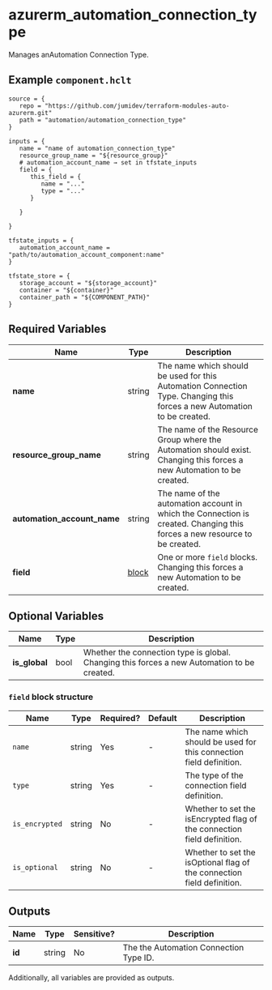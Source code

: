 # azurerm_automation_connection_type

Manages anAutomation Connection Type.

## Example `component.hclt`

```hcl
source = {
   repo = "https://github.com/jumidev/terraform-modules-auto-azurerm.git"   
   path = "automation/automation_connection_type"   
}

inputs = {
   name = "name of automation_connection_type"   
   resource_group_name = "${resource_group}"   
   # automation_account_name → set in tfstate_inputs
   field = {
      this_field = {
         name = "..."         
         type = "..."         
      }
      
   }
   
}

tfstate_inputs = {
   automation_account_name = "path/to/automation_account_component:name"   
}

tfstate_store = {
   storage_account = "${storage_account}"   
   container = "${container}"   
   container_path = "${COMPONENT_PATH}"   
}

```

## Required Variables

| Name | Type |  Description |
| ---- | --------- |  ----------- |
| **name** | string |  The name which should be used for this Automation Connection Type. Changing this forces a new Automation to be created. | 
| **resource_group_name** | string |  The name of the Resource Group where the Automation should exist. Changing this forces a new Automation to be created. | 
| **automation_account_name** | string |  The name of the automation account in which the Connection is created. Changing this forces a new resource to be created. | 
| **field** | [block](#field-block-structure) |  One or more `field` blocks. Changing this forces a new Automation to be created. | 

## Optional Variables

| Name | Type |  Description |
| ---- | --------- |  ----------- |
| **is_global** | bool |  Whether the connection type is global. Changing this forces a new Automation to be created. | 

### `field` block structure

| Name | Type | Required? | Default | Description |
| ---- | ---- | --------- | ------- | ----------- |
| `name` | string | Yes | - | The name which should be used for this connection field definition. |
| `type` | string | Yes | - | The type of the connection field definition. |
| `is_encrypted` | string | No | - | Whether to set the isEncrypted flag of the connection field definition. |
| `is_optional` | string | No | - | Whether to set the isOptional flag of the connection field definition. |



## Outputs

| Name | Type | Sensitive? | Description |
| ---- | ---- | --------- | --------- |
| **id** | string | No  | The the Automation Connection Type ID. | 

Additionally, all variables are provided as outputs.
